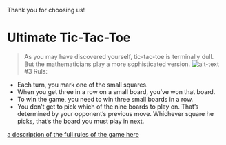 Thank you for choosing us!
# Ultimate Tic-Tac-Toe
> As you may have discovered yourself, tic-tac-toe is terminally dull.
> But the mathematicians play a more sophisticated version.
![alt-text](https://mathwithbaddrawings.files.wordpress.com/2013/06/18-mid-game.jpg "our game")
#3 Ruls:
+ Each turn, you mark one of the small squares.
+ When you get three in a row on a small board, you’ve won that board.
+ To win the game, you need to win three small boards in a row.
+ You don’t get to pick which of the nine boards to play on. That’s determined by your opponent’s previous move. Whichever square he picks, that’s the board you must play in next.

[a description of the full rules of the game here](https://mathwithbaddrawings.com/2013/06/16/ultimate-tic-tac-toe/)

